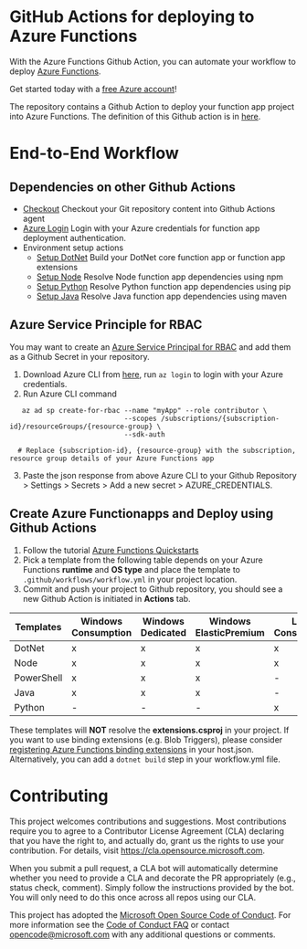 # GitHub Actions for deploying to Azure Functions

With the Azure Functions Github Action, you can automate your workflow to deploy [Azure Functions](https://azure.microsoft.com/en-us/services/functions/).

Get started today with a [free Azure account](https://azure.com/free/open-source)!

The repository contains a Github Action to deploy your function app project into Azure Functions. The definition of this Github action is in [here](https://github.com/Azure/functions-action/blob/master/action.yml).

# End-to-End Workflow

## Dependencies on other Github Actions
* [Checkout](https://github.com/actions/checkout) Checkout your Git repository content into Github Actions agent
* [Azure Login](https://github.com/Azure/actions) Login with your Azure credentials for function app deployment authentication.
* Environment setup actions
  * [Setup DotNet](https://github.com/actions/setup-dotnet) Build your DotNet core function app or function app extensions
  * [Setup Node](https://github.com/actions/setup-node) Resolve Node function app dependencies using npm
  * [Setup Python](https://github.com/actions/setup-python) Resolve Python function app dependencies using pip
  * [Setup Java](https://github.com/actions/setup-java) Resolve Java function app dependencies using maven

## Azure Service Principle for RBAC
You may want to create an [Azure Service Principal for RBAC](https://docs.microsoft.com/en-us/azure/role-based-access-control/overview) and add them as a Github Secret in your repository.
1. Download Azure CLI from [here](https://docs.microsoft.com/en-us/cli/azure/install-azure-cli?view=azure-cli-latest), run `az login` to login with your Azure credentials.
2. Run Azure CLI command
```
   az ad sp create-for-rbac --name "myApp" --role contributor \
                            --scopes /subscriptions/{subscription-id}/resourceGroups/{resource-group} \
                            --sdk-auth

  # Replace {subscription-id}, {resource-group} with the subscription, resource group details of your Azure Functions app
```
3. Paste the json response from above Azure CLI to your Github Repository > Settings > Secrets > Add a new secret > AZURE_CREDENTIALS.

## Create Azure Functionapps and Deploy using Github Actions
1. Follow the tutorial [Azure Functions Quickstarts](https://docs.microsoft.com/en-us/azure/azure-functions/functions-create-first-function-vs-code)
2. Pick a template from the following table depends on your Azure Functions **runtime** and **OS type** and place the template to `.github/workflows/workflow.yml` in your project location.
3. Commit and push your project to Github repository, you should see a new Github Action is initiated in **Actions** tab.

| Templates   | Windows Consumption | Windows Dedicated | Windows ElasticPremium | Linux Consumption | Linux Dedicated | Linux Container |
|------------|---------------------|-------------------|------------------------|-------------------|-----------------|-----------------|
| DotNet     | x                   | x                 | x                      | x                 | x               | x               |
| Node       | x                   | x                 | x                      | x                 | x               | x               |
| PowerShell | x                   | x                 | x                      | -                 | -               | -               |
| Java       | x                   | x                 | x                      | -                 | -               | -               |
| Python     | -                   | -                 | -                      | x                 | x               | x               |
These templates will **NOT** resolve the **extensions.csproj** in your project. If you want to use binding extensions (e.g. Blob Triggers), please consider [registering Azure Functions binding extensions](https://docs.microsoft.com/en-us/azure/azure-functions/functions-bindings-register) in your host.json. Alternatively, you can add a `dotnet build` step in your workflow.yml file.

# Contributing

This project welcomes contributions and suggestions.  Most contributions require you to agree to a
Contributor License Agreement (CLA) declaring that you have the right to, and actually do, grant us
the rights to use your contribution. For details, visit https://cla.opensource.microsoft.com.

When you submit a pull request, a CLA bot will automatically determine whether you need to provide
a CLA and decorate the PR appropriately (e.g., status check, comment). Simply follow the instructions
provided by the bot. You will only need to do this once across all repos using our CLA.

This project has adopted the [Microsoft Open Source Code of Conduct](https://opensource.microsoft.com/codeofconduct/).
For more information see the [Code of Conduct FAQ](https://opensource.microsoft.com/codeofconduct/faq/) or
contact [opencode@microsoft.com](mailto:opencode@microsoft.com) with any additional questions or comments.
